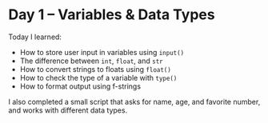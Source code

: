 # Day 1 – Variables & Data Types

Today I learned:
- How to store user input in variables using `input()`
- The difference between `int`, `float`, and `str`
- How to convert strings to floats using `float()`
- How to check the type of a variable with `type()`
- How to format output using f-strings

I also completed a small script that asks for name, age, and favorite number, and works with different data types.
